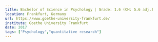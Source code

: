 ```yaml
---
title: Bachelor of Science in Psychology | Grade: 1.6 (CH: 5.6 adj.)
location: Frankfurt, Germany
url: https://www.goethe-university-frankfurt.de/
institute: Goethe University Frankfurt
date: 2017
tags: ["Psychology","quantitative research"]
---
```


    